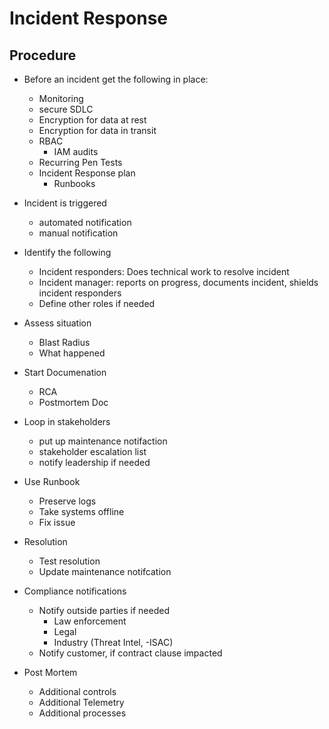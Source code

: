 # Incident Response

## Procedure
- Before an incident get the following in place:
  - Monitoring
  - secure SDLC
  - Encryption for data at rest
  - Encryption for data in transit
  - RBAC
    - IAM audits
  - Recurring Pen Tests
  - Incident Response plan
    - Runbooks
      
- Incident is triggered
  - automated notification
  - manual notification

- Identify the following
  - Incident responders: Does technical work to resolve incident
  - Incident manager: reports on progress, documents incident, shields incident responders
  - Define other roles if needed
 
- Assess situation
  - Blast Radius
  - What happened

- Start Documenation
  - RCA
  - Postmortem Doc
    
- Loop in stakeholders
  - put up maintenance notifaction
  - stakeholder escalation list
  - notify leadership if needed
 
- Use Runbook
  - Preserve logs
  - Take systems offline
  - Fix issue
 
- Resolution
  - Test resolution
  - Update maintenance notifcation
 
- Compliance notifications
  - Notify outside parties if needed
    - Law enforcement
    - Legal
    - Industry (Threat Intel, -ISAC)
  - Notify customer, if contract clause impacted
 
- Post Mortem
  - Additional controls
  - Additional Telemetry
  - Additional processes

